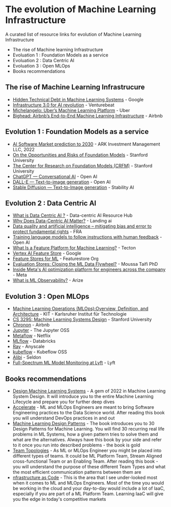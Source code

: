 # The evolution of Machine Learning Infrastructure 

A curated list of resource links for evolution of Machine Learning Infrastructure

- The rise of Machine learning Infrastructure
- Evoluation 1 : Foundation Models as a service
- Evoluation 2 : Data Centric AI
- Evoluation 3 : Open MLOps
- Books recommendations

## The rise of Machine Learning Infrastrucure 
- [Hidden Technical Debt in Machine Learning Systems](https://proceedings.neurips.cc/paper/2015/file/86df7dcfd896fcaf2674f757a2463eba-Paper.pdf) - Google
- [Infrastructure 3.0 for AI revolution](https://venturebeat.com/ai/infrastructure-3-0-building-blocks-for-the-ai-revolution/) - Venturebeat
- [Michelangelo: Uber’s Machine Learning Platform](https://www.uber.com/blog/michelangelo-machine-learning-platform/) - Uber
- [Bighead: Airbnb’s End-to-End Machine Learning Infrastructure](https://static1.squarespace.com/static/53629df3e4b02e2dc6655a87/t/5d7bb27e4e663e641fc69c15/1568387721126/B147+-+Hoh%2C+Andrew.pdf) - Airbnb

## Evolution 1 : Foundation Models as a service 
- [AI Software Market prediction to 2030](https://ark-invest.com/articles/analyst-research/productivity-gains-could-propel-the-ai-software-market-to-14-trillion-by-2030/) - ARK Investment Management LLC, 2022
- [On the Opportunities and Risks of Foundation Models](https://arxiv.org/pdf/2108.07258.pdf) - Stanford University
- [The Center for Research on Foundation Models (CRFM)](https://crfm.stanford.edu/) - Stanford University
- [ChatGPT — Conversational AI](https://openai.com/blog/chatgpt-plus/) - Open AI
- [DALL-E — Text-to-image generation](https://openai.com/dall-e-2/) - Open AI
- [Stable Diffusion — Text-to-Image generation](https://stablediffusionweb.com/) - Stability AI

## Evolution 2 : Data Centric AI
- [What is Data Centric AI ?](https://datacentricai.org/) - Data-centric AI Resource Hub
- [Why Does Data-Centric AI Matter?](https://landing.ai/data-centric-ai/) - Landing ai
- [Data quality and artificial intelligence – mitigating bias and error to protect fundamental rights](https://fra.europa.eu/sites/default/files/fra_uploads/fra-2019-data-quality-and-ai_en.pdf) - FRA
- [Training language models to follow instructions with human feedback](https://arxiv.org/pdf/2203.02155.pdf) - Open AI
- [What Is a Feature Platform for Machine Learning?](https://www.tecton.ai/blog/what-is-a-feature-platform/) - Tecton
- [Vertex AI Feature Store](https://cloud.google.com/vertex-ai/docs/featurestore) - Google
- [Feature Stores for ML](https://www.featurestore.org/) - Featurestore Org
- [Evaluation Stores: Closing the ML Data Flywheel?](https://farmi.medium.com/evaluation-stores-closing-the-ml-data-schwungrad-b2429cc80981) - Moussa Taifi PhD
- [Inside Meta's AI optimization platform for engineers across the company](https://ai.facebook.com/blog/looper-meta-ai-optimization-platform-for-engineers/) - Meta
- [What is ML Observability?](https://arize.com/ml-observability/) - Arize

## Evolution 3 : Open MLOps
- [Machine Learning Operations (MLOps):Overview, Definition, and Architecture](https://arxiv.org/pdf/2205.02302.pdf) - KIT - Karlsruher Institut für Technologie
- [CS 329S: Machine Learning Systems Design](https://stanford-cs329s.github.io/syllabus.html) - Stanford University
- [Chronon](https://microsites.databricks.com/sites/default/files/2022-07/Introducing-Zipline_An-Open-Source-Feature-Engineering-Platform.pdf) - Airbnb
- [Jupyter](https://jupyter.org/) - The Jupyter OSS
- [Metaflow](https://github.com/Netflix/metaflow) - Netflix
- [MLflow](https://github.com/mlflow/mlflow) - Databricks
- [Ray](https://www.anyscale.com/ray-open-source) - Anyscale
- [kubeflow](https://www.kubeflow.org/) - Kubeflow OSS
- [Alibi](https://github.com/SeldonIO/alibi) - Seldon
- [Full-Spectrum ML Model Monitoring at Lyft](https://eng.lyft.com/full-spectrum-ml-model-monitoring-at-lyft-a4cdaf828e8f) - Lyft

## Books recommendations
- [Design Machine Learning Systems](https://www.amazon.com/Designing-Machine-Learning-Systems-Production-Ready/dp/1098107969) - A gem of 2022 in Machine Learning System Design. It will introduce you to the entire Machine Learning Lifecycle and prepare you for further deep dives
- [Accelerate](https://www.amazon.com/Accelerate-Software-Performing-Technology-Organizations/dp/1942788339) - ML and MLOps Engineers are meant to bring Software Engineering practices to the Data Science world. After reading this book you will understand DevOps practices in and out
- [Machine Learning Design Patterns](https://www.amazon.com/Machine-Learning-Design-Patterns-Preparation/dp/1098115783) - The book introduces you to 30 Design Patterns for Machine Learning. You will find 30 recurring real life problems in ML Systems, how a given pattern tries to solve them and what are the alternatives. Always have this book by your side and refer to it once you run into described problems - the book is gold
- [Team Topologies](https://www.amazon.com/Team-Topologies-Organizing-Business-Technology/dp/1942788819) - As ML or MLOps Engineer you might be placed into different types of teams. It could be ML Platform Team, Stream Aligned cross-functional Team or an Enabling Team. After reading this book - you will understand the purpose of these different Team Types and what the most efficient communication patterns between them are
- [nfrastructure as Code](https://www.amazon.com/Infrastructure-Code-Dynamic-Systems-Cloud/dp/1098114671) - This is the area that I see under-looked most when it comes to ML and MLOps Engineers. Most of the time you would be working in the cloud and your day-to-day would include a lot of IaaC, especially if you are part of a ML Platform Team. Learning IaaC will give you the edge in today's competitive markets
